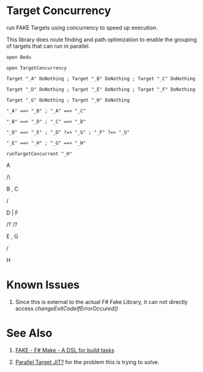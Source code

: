 
# Target Concurrency

run FAKE Targets using concurrency to speed up execution.

This library does route finding and path optimization to enable the grouping of targets that can run in parallel.

`
open Bedu
`

`
open TargetConcurrency
`

`
Target "_A" DoNothing ; Target "_B" DoNothing ; Target "_C" DoNothing
`

`
Target "_D" DoNothing ; Target "_E" DoNothing ; Target "_F" DoNothing
`

`
Target "_G" DoNothing ; Target "_H" DoNothing
`

`
"_A" ==> "_B" ; "_A" ==> "_C"
`

`
"_B" ==> "_D" ; "_C" ==> "_D"
`

`
"_D" ==> "_E" ; "_D" ?=> "_G" ; "_F" ?=> "_G"
`

`
"_E" ==> "_H" ; "_G" ==> "_H"
`

`
runTargetConcurrent "_H"
`

A

/\

B , C

\/

D | F

/\? /?

E , G

\/

H

# Known Issues
1) Since this is external to the actual F# Fake Library, it can not directly access *changeExitCodeIfErrorOccured()*

# See Also
1) [FAKE - F# Make - A DSL for build tasks](http://fsharp.github.io/FAKE/)

2) [Parallel Target JIT?](https://github.com/fsharp/FAKE/issues/1395) for the problem this is trying to solve.
